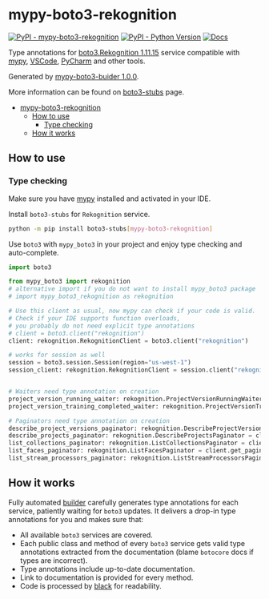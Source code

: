# mypy-boto3-rekognition

[![PyPI - mypy-boto3-rekognition](https://img.shields.io/pypi/v/mypy-boto3-rekognition.svg?color=blue)](https://pypi.org/project/mypy-boto3-rekognition)
[![PyPI - Python Version](https://img.shields.io/pypi/pyversions/mypy-boto3-rekognition.svg?color=blue)](https://pypi.org/project/mypy-boto3-rekognition)
[![Docs](https://img.shields.io/readthedocs/mypy-boto3-builder.svg?color=blue)](https://mypy-boto3-builder.readthedocs.io/)

Type annotations for
[boto3.Rekognition 1.11.15](https://boto3.amazonaws.com/v1/documentation/api/1.11.15/reference/services/rekognition.html#Rekognition) service
compatible with [mypy](https://github.com/python/mypy), [VSCode](https://code.visualstudio.com/),
[PyCharm](https://www.jetbrains.com/pycharm/) and other tools.

Generated by [mypy-boto3-buider 1.0.0](https://github.com/vemel/mypy_boto3_builder).

More information can be found on [boto3-stubs](https://pypi.org/project/boto3-stubs/) page.

- [mypy-boto3-rekognition](#mypy-boto3-rekognition)
  - [How to use](#how-to-use)
    - [Type checking](#type-checking)
  - [How it works](#how-it-works)

## How to use

### Type checking

Make sure you have [mypy](https://github.com/python/mypy) installed and activated in your IDE.

Install `boto3-stubs` for `Rekognition` service.

```bash
python -m pip install boto3-stubs[mypy-boto3-rekognition]
```

Use `boto3` with `mypy_boto3` in your project and enjoy type checking and auto-complete.

```python
import boto3

from mypy_boto3 import rekognition
# alternative import if you do not want to install mypy_boto3 package
# import mypy_boto3_rekognition as rekognition

# Use this client as usual, now mypy can check if your code is valid.
# Check if your IDE supports function overloads,
# you probably do not need explicit type annotations
# client = boto3.client("rekognition")
client: rekognition.RekognitionClient = boto3.client("rekognition")

# works for session as well
session = boto3.session.Session(region="us-west-1")
session_client: rekognition.RekognitionClient = session.client("rekognition")


# Waiters need type annotation on creation
project_version_running_waiter: rekognition.ProjectVersionRunningWaiter = client.get_waiter("project_version_running")
project_version_training_completed_waiter: rekognition.ProjectVersionTrainingCompletedWaiter = client.get_waiter("project_version_training_completed")

# Paginators need type annotation on creation
describe_project_versions_paginator: rekognition.DescribeProjectVersionsPaginator = client.get_paginator("describe_project_versions")
describe_projects_paginator: rekognition.DescribeProjectsPaginator = client.get_paginator("describe_projects")
list_collections_paginator: rekognition.ListCollectionsPaginator = client.get_paginator("list_collections")
list_faces_paginator: rekognition.ListFacesPaginator = client.get_paginator("list_faces")
list_stream_processors_paginator: rekognition.ListStreamProcessorsPaginator = client.get_paginator("list_stream_processors")
```

## How it works

Fully automated [builder](https://github.com/vemel/mypy_boto3_builder) carefully generates
type annotations for each service, patiently waiting for `boto3` updates. It delivers
a drop-in type annotations for you and makes sure that:

- All available `boto3` services are covered.
- Each public class and method of every `boto3` service gets valid type annotations
  extracted from the documentation (blame `botocore` docs if types are incorrect).
- Type annotations include up-to-date documentation.
- Link to documentation is provided for every method.
- Code is processed by [black](https://github.com/psf/black) for readability.